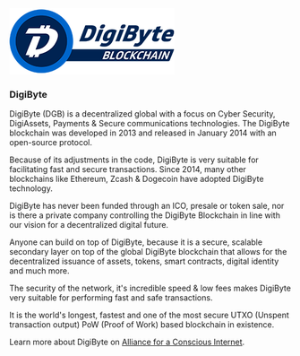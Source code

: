 ![digibyte logo](./img/digibyte.png)


### DigiByte
 
DigiByte (DGB) is a decentralized global with a focus on Cyber Security, DigiAssets, Payments & Secure communications technologies. The DigiByte blockchain was developed in 2013 and released in January 2014 with an open-source protocol.

Because of its adjustments in the code, DigiByte is very suitable for facilitating fast and secure transactions. Since 2014, many other blockchains like Ethereum, Zcash & Dogecoin have adopted DigiByte technology.

DigiByte has never been funded through an ICO, presale or token sale, nor is there a private company controlling the DigiByte Blockchain in line with our vision for a decentralized digital future.

Anyone can build on top of DigiByte, because it is a secure, scalable secondary layer on top of the global DigiByte blockchain that allows for the decentralized issuance of assets, tokens, smart contracts, digital identity and much more.

The security of the network, it's incredible speed & low fees makes DigiByte very suitable for performing fast and safe transactions.

It is the world's longest, fastest and one of the most secure UTXO (Unspent transaction output) PoW (Proof of Work) based blockchain in existence.

Learn more about DigiByte on [Alliance for a Conscious Internet](https://www.consciousinternet.org/#/projects/DigiByte).